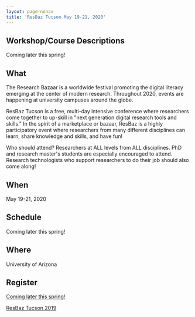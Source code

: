 ```yaml
---
layout: page-nonav
title: 'ResBaz Tucson May 19-21, 2020'
---
```

## Workshop/Course Descriptions

Coming later this spring!

## What

The Research Bazaar is a worldwide festival promoting the digital literacy emerging at the center of modern research. Throughout 2020, events are happening at university campuses around the globe.

ResBaz Tucson is a free, multi-day intensive conference where researchers come together to up-skill in "next generation digital research tools and skills." In the spirit of a marketplace or bazaar, ResBaz is a highly participatory event where researchers from many different disciplines can learn, share knowledge and skills, and have fun!

Who should attend? Researchers at ALL levels from ALL disciplines. PhD and research master's students are especially encouraged to attend. Research technologists who support researchers to do their job should also come along!

## When

May 19-21, 2020

## Schedule

Coming later this spring!

## Where

University of Arizona


## Register

<a href="#" class="button" target="_blank">Coming later this spring!</a>

<a href="resbazTucson2019">ResBaz Tucson 2019</a>
